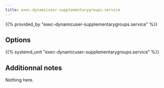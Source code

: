 ```yaml
---
title: exec-dynamicuser-supplementarygroups.service
---
```


{{% provided_by "exec-dynamicuser-supplementarygroups.service" %}}

## Options

{{% systemd_unit "exec-dynamicuser-supplementarygroups.service" %}}

## Additionnal notes

Nothing here.